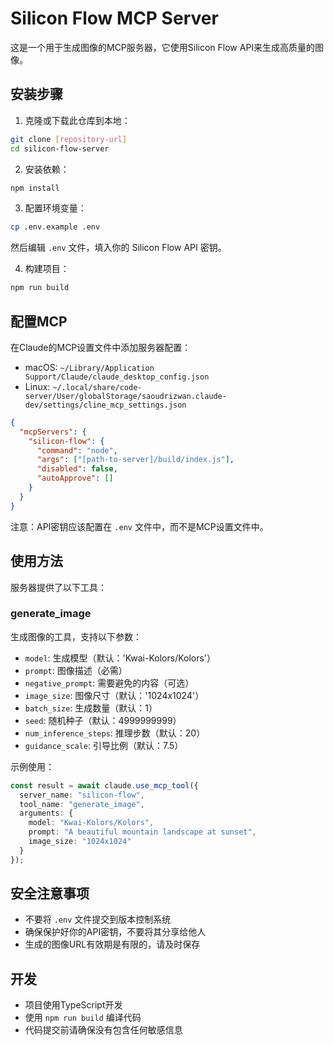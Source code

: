 # Silicon Flow MCP Server

这是一个用于生成图像的MCP服务器，它使用Silicon Flow API来生成高质量的图像。

## 安装步骤

1. 克隆或下载此仓库到本地：
```bash
git clone [repository-url]
cd silicon-flow-server
```

2. 安装依赖：
```bash
npm install
```

3. 配置环境变量：
```bash
cp .env.example .env
```
然后编辑 `.env` 文件，填入你的 Silicon Flow API 密钥。

4. 构建项目：
```bash
npm run build
```

## 配置MCP

在Claude的MCP设置文件中添加服务器配置：

- macOS: `~/Library/Application Support/Claude/claude_desktop_config.json`
- Linux: `~/.local/share/code-server/User/globalStorage/saoudrizwan.claude-dev/settings/cline_mcp_settings.json`

```json
{
  "mcpServers": {
    "silicon-flow": {
      "command": "node",
      "args": ["[path-to-server]/build/index.js"],
      "disabled": false,
      "autoApprove": []
    }
  }
}
```

注意：API密钥应该配置在 `.env` 文件中，而不是MCP设置文件中。

## 使用方法

服务器提供了以下工具：

### generate_image

生成图像的工具，支持以下参数：

- `model`: 生成模型（默认：'Kwai-Kolors/Kolors'）
- `prompt`: 图像描述（必需）
- `negative_prompt`: 需要避免的内容（可选）
- `image_size`: 图像尺寸（默认：'1024x1024'）
- `batch_size`: 生成数量（默认：1）
- `seed`: 随机种子（默认：4999999999）
- `num_inference_steps`: 推理步数（默认：20）
- `guidance_scale`: 引导比例（默认：7.5）

示例使用：
```typescript
const result = await claude.use_mcp_tool({
  server_name: "silicon-flow",
  tool_name: "generate_image",
  arguments: {
    model: "Kwai-Kolors/Kolors",
    prompt: "A beautiful mountain landscape at sunset",
    image_size: "1024x1024"
  }
});
```

## 安全注意事项

- 不要将 `.env` 文件提交到版本控制系统
- 确保保护好你的API密钥，不要将其分享给他人
- 生成的图像URL有效期是有限的，请及时保存

## 开发

- 项目使用TypeScript开发
- 使用 `npm run build` 编译代码
- 代码提交前请确保没有包含任何敏感信息
